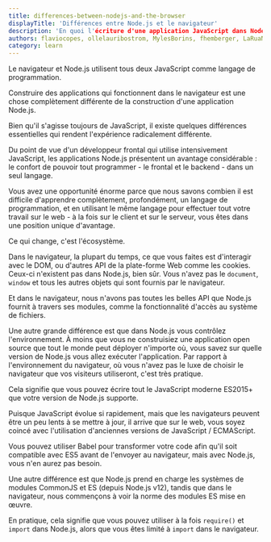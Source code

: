 ```yaml
---
title: differences-between-nodejs-and-the-browser
displayTitle: 'Différences entre Node.js et le navigateur'
description: 'En quoi l'écriture d'une application JavaScript dans Node.js diffère de la programmation pour le Web à l'intérieur du navigateur.'
authors: flaviocopes, ollelauribostrom, MylesBorins, fhemberger, LaRuaNa, ahmadawais, karlhorky, AugustinMauroy
category: learn
---
```


Le navigateur et Node.js utilisent tous deux JavaScript comme langage de programmation.

Construire des applications qui fonctionnent dans le navigateur est une chose complètement différente de la construction d'une application Node.js.

Bien qu'il s'agisse toujours de JavaScript, il existe quelques différences essentielles qui rendent l'expérience radicalement différente.

Du point de vue d'un développeur frontal qui utilise intensivement JavaScript, les applications Node.js présentent un avantage considérable : le confort de pouvoir tout programmer - le frontal et le backend - dans un seul langage.

Vous avez une opportunité énorme parce que nous savons combien il est difficile d'apprendre complètement, profondément, un langage de programmation, et en utilisant le même langage pour effectuer tout votre travail sur le web - à la fois sur le client et sur le serveur, vous êtes dans une position unique d'avantage.

Ce qui change, c'est l'écosystème.

Dans le navigateur, la plupart du temps, ce que vous faites est d'interagir avec le DOM, ou d'autres API de la plate-forme Web comme les cookies. Ceux-ci n'existent pas dans Node.js, bien sûr. Vous n'avez pas le `document`, `window` et tous les autres objets qui sont fournis par le navigateur.

Et dans le navigateur, nous n'avons pas toutes les belles API que Node.js fournit à travers ses modules, comme la fonctionnalité d'accès au système de fichiers.

Une autre grande différence est que dans Node.js vous contrôlez l'environnement. À moins que vous ne construisiez une application open source que tout le monde peut déployer n'importe où, vous savez sur quelle version de Node.js vous allez exécuter l'application. Par rapport à l'environnement du navigateur, où vous n'avez pas le luxe de choisir le navigateur que vos visiteurs utiliseront, c'est très pratique.

Cela signifie que vous pouvez écrire tout le JavaScript moderne ES2015+ que votre version de Node.js supporte.

Puisque JavaScript évolue si rapidement, mais que les navigateurs peuvent être un peu lents à se mettre à jour, il arrive que sur le web, vous soyez coincé avec l'utilisation d'anciennes versions de JavaScript / ECMAScript.

Vous pouvez utiliser Babel pour transformer votre code afin qu'il soit compatible avec ES5 avant de l'envoyer au navigateur, mais avec Node.js, vous n'en aurez pas besoin.

Une autre différence est que Node.js prend en charge les systèmes de modules CommonJS et ES (depuis Node.js v12), tandis que dans le navigateur, nous commençons à voir la norme des modules ES mise en œuvre.

En pratique, cela signifie que vous pouvez utiliser à la fois `require()` et `import` dans Node.js, alors que vous êtes limité à `import` dans le navigateur.
